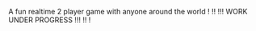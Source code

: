 A fun realtime 2 player game with anyone around the world
          ! !! !!! WORK UNDER PROGRESS !!! !! !
